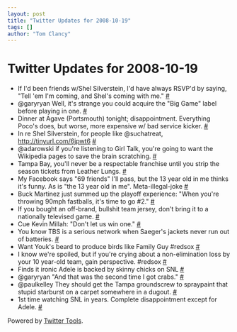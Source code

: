 ```yaml
---
layout: post
title: "Twitter Updates for 2008-10-19"
tags: []
author: "Tom Clancy"
---
```


# Twitter Updates for 2008-10-19

<ul>
	<li>If I'd been friends w/Shel Silverstein, I'd have always RSVP'd by saying, "Tell 'em I'm coming, and Shel's coming with me." <a href="http://twitter.com/tclancy/statuses/965844037">#</a></li>
	<li>@garyryan Well, it's strange you could acquire the "Big Game" label before playing in one. <a href="http://twitter.com/tclancy/statuses/965844574">#</a></li>
	<li>Dinner at Agave (Portsmouth) tonight; disappointment. Everything Poco's does, but worse, more expensive w/ bad service kicker. <a href="http://twitter.com/tclancy/statuses/965845019">#</a></li>
	<li>In re Shel Silverstein, for people like @suchatreat, <a href="http://tinyurl.com/6jpwt6" rel="nofollow">http://tinyurl.com/6jpwt6</a> <a href="http://twitter.com/tclancy/statuses/965847430">#</a></li>
	<li>@adarowski if you're listening to Girl Talk, you're going to want the Wikipedia pages to save the brain scratching. <a href="http://twitter.com/tclancy/statuses/965848352">#</a></li>
	<li>Tampa Bay, you'll never be a respectable franchise until you strip the season tickets from Leather Lungs. <a href="http://twitter.com/tclancy/statuses/965851635">#</a></li>
	<li>My Facebook says "69 friends" I'll pass, but the 13 year old in me thinks it's funny. As is "the 13 year old in me". Meta-illegal-joke <a href="http://twitter.com/tclancy/statuses/965855404">#</a></li>
	<li>Buck Martinez just summed up the playoff experience: "When you're throwing 90mph fastballs, it's time to go #2." <a href="http://twitter.com/tclancy/statuses/965875029">#</a></li>
	<li>If you bought an off-brand, bullshit team jersey, don't bring it to a nationally televised game. <a href="http://twitter.com/tclancy/statuses/965875409">#</a></li>
	<li>Cue Kevin Millah: "Don't let us win one." <a href="http://twitter.com/tclancy/statuses/965877158">#</a></li>
	<li>You know TBS is a serious network when Saeger's jackets never run out of batteries. <a href="http://twitter.com/tclancy/statuses/965878022">#</a></li>
	<li>Want Youk's beard to produce birds like Family Guy #redsox <a href="http://twitter.com/tclancy/statuses/965878970">#</a></li>
	<li>I know we're spoiled, but if you're crying about a non-elimination loss by your 10 year-old team, gain perspective. #redsox <a href="http://twitter.com/tclancy/statuses/965881226">#</a></li>
	<li>Finds it ironic Adele is backed by skinny chicks on SNL <a href="http://twitter.com/tclancy/statuses/965889204">#</a></li>
	<li>@garyryan "And that was the second time I got crabs." <a href="http://twitter.com/tclancy/statuses/965889710">#</a></li>
	<li>@paulkelley They should get the Tampa groundscrew to spraypaint that stupid starburst on a carpet somewhere in a dugout. <a href="http://twitter.com/tclancy/statuses/965924376">#</a></li>
	<li>1st time watching SNL in years. Complete disappointment except for Adele. <a href="http://twitter.com/tclancy/statuses/965924688">#</a></li>
</ul>
<p>Powered by <a href="http://alexking.org/projects/wordpress">Twitter Tools</a>.</p>
